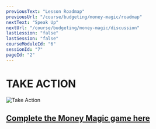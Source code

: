 ```yaml
---
previousText: "Lesson Roadmap"
previousUrl: "/course/budgeting/money-magic/roadmap"
nextText: "Speak Up"
nextUrl: "/course/budgeting/money-magic/discussion"
lastLession: "false"
lastSession: "false"
courseModuleId: "6"
sessionId: "7"
pageId: "2"
---
```



# TAKE ACTION

![Take Action](/assets/img/take-action.jpg)


## <a href="https://www.playmoneymagic.com" target="_blank">Complete the Money Magic game here</a> 

